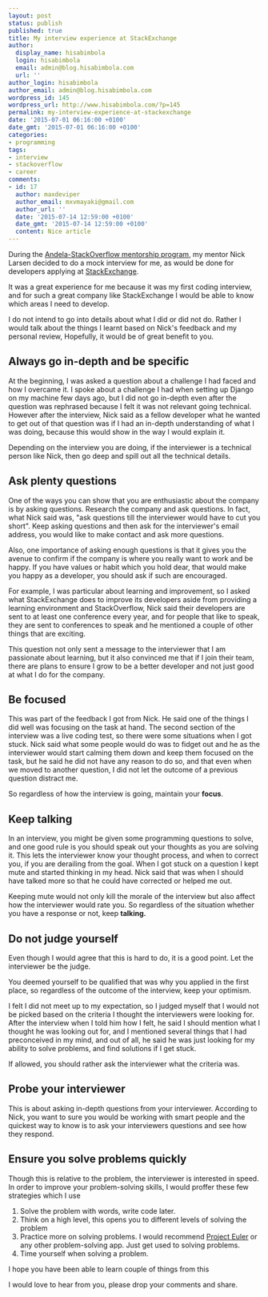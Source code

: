 ```yaml
---
layout: post
status: publish
published: true
title: My interview experience at StackExchange
author:
  display_name: hisabimbola
  login: hisabimbola
  email: admin@blog.hisabimbola.com
  url: ''
author_login: hisabimbola
author_email: admin@blog.hisabimbola.com
wordpress_id: 145
wordpress_url: http://www.hisabimbola.com/?p=145
permalink: my-interview-experience-at-stackexchange
date: '2015-07-01 06:16:00 +0100'
date_gmt: '2015-07-01 06:16:00 +0100'
categories:
- programming
tags:
- interview
- stackoverflow
- career
comments:
- id: 17
  author: maxdeviper
  author_email: mxvmayaki@gmail.com
  author_url: ''
  date: '2015-07-14 12:59:00 +0100'
  date_gmt: '2015-07-14 12:59:00 +0100'
  content: Nice article
---
```

During the [Andela-StackOverflow mentorship program](http://blog.stackoverflow.com/2015/05/stack-overflow-and-andela-partner-to-provide-education-beyond-borders/), my mentor Nick Larsen decided to do a mock interview for me, as would be done for developers applying at [StackExchange](http://stackexchange.com/).

It was a great experience for me because it was my first coding interview, and for such a great company like StackExchange I would be able to know which areas I need to develop.

I do not intend to go into details about what I did or did not do. Rather I would talk about the things I learnt based on Nick's feedback and my personal review, Hopefully, it would be of great benefit to you.

## Always go in-depth and be specific

At the beginning, I was asked a question about a challenge I had faced and how I overcame it. I spoke about a challenge I had when setting up Django on my machine few days ago, but I did not go in-depth even after the question was rephrased because I felt it was not relevant going technical. However after the interview, Nick said as a fellow developer what he wanted to get out of that question was if I had an in-depth understanding of what I was doing, because this would show in the way I would explain it.

Depending on the interview you are doing, if the interviewer is a technical person like Nick, then go deep and spill out all the technical details.

## Ask plenty questions

One of the ways you can show that you are enthusiastic about the company is by asking questions. Research the company and ask questions. In fact, what Nick said was, "ask questions till the interviewer would have to cut you short". Keep asking questions and then ask for the interviewer's email address, you would like to make contact and ask more questions.

Also, one importance of asking enough questions is that it gives you the avenue to confirm if the company is where you really want to work and be happy. If you have values or habit which you hold dear, that would make you happy as a developer, you should ask if such are encouraged.

For example, I was particular about learning and improvement, so I asked what StackExchange does to improve its developers aside from providing a learning environment and StackOverflow, Nick said their developers are sent to at least one conference every year, and for people that like to speak, they are sent to conferences to speak and he mentioned a couple of other things that are exciting.

This question not only sent a message to the interviewer that I am passionate about learning, but it also convinced me that if I join their team, there are plans to ensure I grow to be a better developer and not just good at what I do for the company.

## Be focused

This was part of the feedback I got from Nick. He said one of the things I did well was focusing on the task at hand. The second section of the interview was a live coding test, so there were some situations when I got stuck. Nick said what some people would do was to fidget out and he as the interviewer would start calming them down and keep them focused on the task, but he said he did not have any reason to do so, and that even when we moved to another question, I did not let the outcome of a previous question distract me.

So regardless of how the interview is going, maintain your **focus**.

## Keep talking

In an interview, you might be given some programming questions to solve, and one good rule is you should speak out your thoughts as you are solving it. This lets the interviewer know your thought process, and when to correct you, if you are derailing from the goal. When I got stuck on a question I kept mute and started thinking in my head. Nick said that was when I should have talked more so that he could have corrected or helped me out.

Keeping mute would not only kill the morale of the interview but also affect how the interviewer would rate you. So regardless of the situation whether you have a response or not, keep **talking.**

## Do not judge yourself

Even though I would agree that this is hard to do, it is a good point. Let the interviewer be the judge.

You deemed yourself to be qualified that was why you applied in the first place, so regardless of the outcome of the interview, keep your optimism.

I felt I did not meet up to my expectation, so I judged myself that I would not be picked based on the criteria I thought the interviewers were looking for. After the interview when I told him how I felt, he said I should mention what I thought he was looking out for, and I mentioned several things that I had preconceived in my mind, and out of all, he said he was just looking for my ability to solve problems, and find solutions if I get stuck.

If allowed, you should rather ask the interviewer what the criteria was.

## Probe your interviewer

This is about asking in-depth questions from your interviewer. According to Nick, you want to sure you would be working with smart people and the quickest way to know is to ask your interviewers questions and see how they respond.

## Ensure you solve problems quickly

Though this is relative to the problem, the interviewer is interested in speed. In order to improve your problem-solving skills, I would proffer these few strategies which I use

1.  Solve the problem with words, write code later.
2.  Think on a high level, this opens you to different levels of solving the problem
3.  Practice more on solving problems. I would recommend [Project Euler](http://projecteuler.net) or any other problem-solving app. Just get used to solving problems.
4.  Time yourself when solving a problem.

I hope you have been able to learn couple of things from this

I would love to hear from you, please drop your comments and share.
